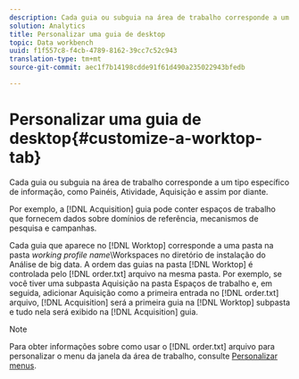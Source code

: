 ```yaml
---
description: Cada guia ou subguia na área de trabalho corresponde a um tipo específico de informação, como Painéis, Atividade, Aquisição e assim por diante.
solution: Analytics
title: Personalizar uma guia de desktop
topic: Data workbench
uuid: f1f557c8-f4cb-4789-8162-39cc7c52c943
translation-type: tm+mt
source-git-commit: aec1f7b14198cdde91f61d490a235022943bfedb

---
```



# Personalizar uma guia de desktop{#customize-a-worktop-tab}

Cada guia ou subguia na área de trabalho corresponde a um tipo específico de informação, como Painéis, Atividade, Aquisição e assim por diante.

Por exemplo, a [!DNL Acquisition] guia pode conter espaços de trabalho que fornecem dados sobre domínios de referência, mecanismos de pesquisa e campanhas.

Cada guia que aparece no [!DNL Worktop] corresponde a uma pasta na pasta *working profile name*\Workspaces no diretório de instalação do Análise de big data. A ordem das guias na pasta [!DNL Worktop] é controlada pelo [!DNL order.txt] arquivo na mesma pasta. Por exemplo, se você tiver uma subpasta Aquisição na pasta Espaços de trabalho e, em seguida, adicionar Aquisição como a primeira entrada no [!DNL order.txt] arquivo, [!DNL Acquisition] será a primeira guia na [!DNL Worktop] subpasta e tudo nela será exibido na [!DNL Acquisition] guia.

>[!NOTE]
>
>Para obter informações sobre como usar o [!DNL order.txt] arquivo para personalizar o menu da janela da área de trabalho, consulte [Personalizar menus](../../../../home/c-get-started/c-intf-anlys-ftrs/c-ctm-menus/c-ctm-menus.md#concept-93d4c09cb7f34cd293b7b64fba1cf894).

